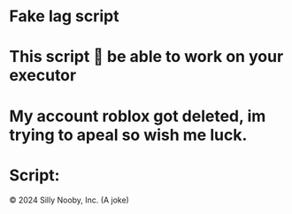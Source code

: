 # Fake lag script
# This script 💯 be able to work on your executor
# My account roblox got deleted, im trying to apeal so wish me luck.
# Script: 
© 2024 Silly Nooby, Inc. (A joke)
